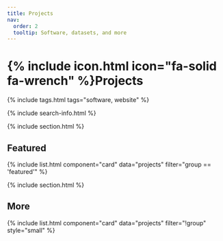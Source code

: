 ```yaml
---
title: Projects
nav:
  order: 2
  tooltip: Software, datasets, and more
---
```


# {% include icon.html icon="fa-solid fa-wrench" %}Projects


{% include tags.html tags="software, website" %}

{% include search-info.html %}

{% include section.html %}

## Featured

{% include list.html component="card" data="projects" filter="group == 'featured'" %}

{% include section.html %}

## More

{% include list.html component="card" data="projects" filter="!group" style="small" %}
